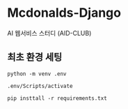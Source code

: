 # Mcdonalds-Django
AI 웹서비스 스터디 (AID-CLUB)


## 최초 환경 세팅
``` shell
python -m venv .env

.env/Scripts/activate

pip insttall -r requirements.txt
```
